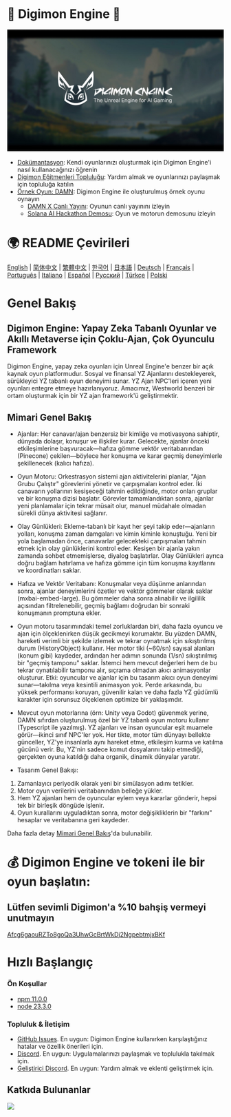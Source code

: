 # 👾 Digimon Engine 🧌

![Digimon Engine](./assets/digimon-engine.jpg)
- [Dokümantasyon](https://docs.digimon.tech/digimon): Kendi oyunlarınızı oluşturmak için Digimon Engine'i nasıl kullanacağınızı öğrenin
- [Digimon Eğitmenleri Topluluğu](https://docs.digimon.tech/digimon/community/welcome-aboard-digimon-trainers): Yardım almak ve oyunlarınızı paylaşmak için topluluğa katılın
- [Örnek Oyun: DAMN](https://damn.fun): Digimon Engine ile oluşturulmuş örnek oyunu oynayın
  - [DAMN X Canlı Yayını](https://x.com/digimon_tech/live): Oyunun canlı yayınını izleyin
  - [Solana AI Hackathon Demosu](https://www.youtube.com/watch?v=NNQWY-ByZww): Oyun ve motorun demosunu izleyin

# 🌍 README Çevirileri
[English](./README.md) | [简体中文](./README.zh-CN.md) | [繁體中文](./README.zh-TW.md) | [한국어](./README.ko-KR.md) | [日本語](./README.ja-JP.md) | [Deutsch](./README.de-DE.md) | [Français](./README.fr-FR.md) | [Português](./README.pt-BR.md) | [Italiano](./README.it-IT.md) | [Español](./README.es-ES.md) | [Русский](./README.ru-RU.md) | [Türkçe](./README.tr-TR.md) | [Polski](./README.pl-PL.md)

# Genel Bakış
## Digimon Engine: Yapay Zeka Tabanlı Oyunlar ve Akıllı Metaverse için Çoklu-Ajan, Çok Oyunculu Framework
Digimon Engine, yapay zeka oyunları için Unreal Engine'e benzer bir açık kaynak oyun platformudur. Sosyal ve finansal YZ Ajanlarını destekleyerek, sürükleyici YZ tabanlı oyun deneyimi sunar. YZ Ajan NPC'leri içeren yeni oyunları entegre etmeye hazırlanıyoruz. Amacımız, Westworld benzeri bir ortam oluşturmak için bir YZ ajan framework'ü geliştirmektir.

## Mimari Genel Bakış

- Ajanlar: Her canavar/ajan benzersiz bir kimliğe ve motivasyona sahiptir, dünyada dolaşır, konuşur ve ilişkiler kurar. Gelecekte, ajanlar önceki etkileşimlerine başvuracak—hafıza gömme vektör veritabanından (Pinecone) çekilen—böylece her konuşma ve karar geçmiş deneyimlerle şekillenecek (kalıcı hafıza).

- Oyun Motoru: Orkestrasyon sistemi ajan aktivitelerini planlar, "Ajan Grubu Çalıştır" görevlerini yönetir ve çarpışmaları kontrol eder. İki canavarın yollarının kesişeceği tahmin edildiğinde, motor onları gruplar ve bir konuşma dizisi başlatır. Görevler tamamlandıktan sonra, ajanlar yeni planlamalar için tekrar müsait olur, manuel müdahale olmadan sürekli dünya aktivitesi sağlanır.

- Olay Günlükleri: Ekleme-tabanlı bir kayıt her şeyi takip eder—ajanların yolları, konuşma zaman damgaları ve kimin kiminle konuştuğu. Yeni bir yola başlamadan önce, canavarlar gelecekteki çarpışmaları tahmin etmek için olay günlüklerini kontrol eder. Kesişen bir ajanla yakın zamanda sohbet etmemişlerse, diyalog başlatırlar. Olay Günlükleri ayrıca doğru bağlam hatırlama ve hafıza gömme için tüm konuşma kayıtlarını ve koordinatları saklar.

- Hafıza ve Vektör Veritabanı: Konuşmalar veya düşünme anlarından sonra, ajanlar deneyimlerini özetler ve vektör gömmeler olarak saklar (mxbai-embed-large). Bu gömmeler daha sonra alınabilir ve ilgililik açısından filtrelenebilir, geçmiş bağlamı doğrudan bir sonraki konuşmanın promptuna ekler.

- Oyun motoru tasarımındaki temel zorluklardan biri, daha fazla oyuncu ve ajan için ölçeklenirken düşük gecikmeyi korumaktır. Bu yüzden DAMN, hareketi verimli bir şekilde izlemek ve tekrar oynatmak için sıkıştırılmış durum (HistoryObject) kullanır. Her motor tiki (~60/sn) sayısal alanları (konum gibi) kaydeder, ardından her adımın sonunda (1/sn) sıkıştırılmış bir "geçmiş tamponu" saklar. İstemci hem mevcut değerleri hem de bu tekrar oynatılabilir tamponu alır, sıçrama olmadan akıcı animasyonlar oluşturur. Etki: oyuncular ve ajanlar için bu tasarım akıcı oyun deneyimi sunar—takılma veya kesintili animasyon yok. Perde arkasında, bu yüksek performansı koruyan, güvenilir kalan ve daha fazla YZ güdümlü karakter için sorunsuz ölçeklenen optimize bir yaklaşımdır.

- Mevcut oyun motorlarına (örn: Unity veya Godot) güvenmek yerine, DAMN sıfırdan oluşturulmuş özel bir YZ tabanlı oyun motoru kullanır (Typescript ile yazılmış). YZ ajanları ve insan oyuncular eşit muamele görür—ikinci sınıf NPC'ler yok. Her tikte, motor tüm dünyayı bellekte günceller, YZ'ye insanlarla aynı hareket etme, etkileşim kurma ve katılma gücünü verir. Bu, YZ'nin sadece komut dosyalarını takip etmediği, gerçekten oyuna katıldığı daha organik, dinamik dünyalar yaratır.

- Tasarım Genel Bakışı:
1. Zamanlayıcı periyodik olarak yeni bir simülasyon adımı tetikler.
2. Motor oyun verilerini veritabanından belleğe yükler.
3. Hem YZ ajanları hem de oyuncular eylem veya kararlar gönderir, hepsi tek bir birleşik döngüde işlenir.
4. Oyun kurallarını uyguladıktan sonra, motor değişikliklerin bir "farkını" hesaplar ve veritabanına geri kaydeder.

Daha fazla detay [Mimari Genel Bakış](https://docs.digimon.tech/digimon/digimon-engine/architecture-overview)'da bulunabilir.

# 💰 Digimon Engine ve tokeni ile bir oyun başlatın:

## Lütfen sevimli Digimon'a %10 bahşiş vermeyi unutmayın
[Afcg6gaouRZTo8goQa3UhwGcBrtWkDj2NgpebtmjxBKf](https://solscan.io/account/Afcg6gaouRZTo8goQa3UhwGcBrtWkDj2NgpebtmjxBKf)

# Hızlı Başlangıç

### Ön Koşullar

- [npm 11.0.0](https://www.npmjs.com/get-npm)
- [node 23.3.0](https://nodejs.org/en/download/)

### Topluluk & İletişim

- [GitHub Issues](https://github.com/CohumanSpace/digimon-engine/issues). En uygun: Digimon Engine kullanırken karşılaştığınız hatalar ve özellik önerileri için.
- [Discord](Yakında). En uygun: Uygulamalarınızı paylaşmak ve toplulukla takılmak için.
- [Geliştirici Discord](Yakında). En uygun: Yardım almak ve eklenti geliştirmek için.

## Katkıda Bulunanlar

<a href="https://github.com/CohumanSpace/digimon-engine/graphs/contributors">
  <img src="https://contrib.rocks/image?repo=CohumanSpace/digimon-engine" />
</a>
